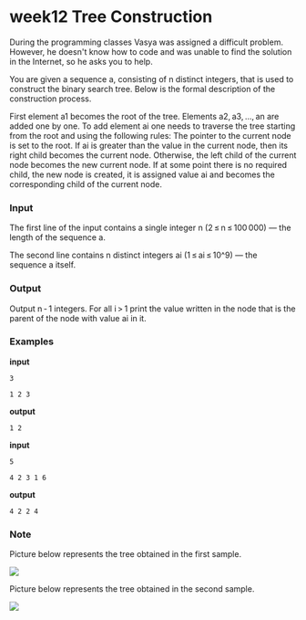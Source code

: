 # week12 Tree Construction

During the programming classes Vasya was assigned a difficult problem. However, he doesn't know how to code and was unable to find the solution in the Internet, so he asks you to help.

You are given a sequence a, consisting of n distinct integers, that is used to construct the binary search tree. Below is the formal description of the construction process.

First element a1 becomes the root of the tree.
Elements a2, a3, ..., an are added one by one. To add element ai one needs to traverse the tree starting from the root and using the following rules:
The pointer to the current node is set to the root.
If ai is greater than the value in the current node, then its right child becomes the current node. Otherwise, the left child of the current node becomes the new current node.
If at some point there is no required child, the new node is created, it is assigned value ai and becomes the corresponding child of the current node.

### Input
The first line of the input contains a single integer n (2 ≤ n ≤ 100 000) — the length of the sequence a.

The second line contains n distinct integers ai (1 ≤ ai ≤ 10^9) — the sequence a itself.

### Output
Output n - 1 integers. For all i > 1 print the value written in the node that is the parent of the node with value ai in it.

### Examples
**input**
```
3

1 2 3
```
**output**
```
1 2
```
**input**
```
5

4 2 3 1 6
```
**output**
```
4 2 2 4
```
### Note
Picture below represents the tree obtained in the first sample.

![](http://codeforces.com/predownloaded/f2/f3/f2f3bf8a19408d1f82699a41b787e56a6452dd81.png)

Picture below represents the tree obtained in the second sample.

![](http://codeforces.com/predownloaded/f5/bd/f5bdbb65dc9bd752e030a47d4808c15b1b19aae1.png)
